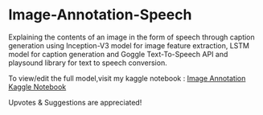 # Image-Annotation-Speech
Explaining the contents of an image in the form of speech through caption generation using Inception-V3 model for image feature extraction, LSTM model for caption generation and Goggle Text-To-Speech API and playsound library for text to speech conversion.


To view/edit the full model,visit my kaggle notebook :
[Image Annotation Kaggle Notebook](https://www.kaggle.com/code/saritrath/image-annotation-1)

Upvotes & Suggestions are appreciated!




